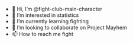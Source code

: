 - 👋 Hi, I’m @fight-club-main-character
- 👀 I’m interested in statistics
- 🌱 I’m currently learning fighting
- 💞️ I’m looking to collaborate on Project Mayhem
- 📫 How to reach me fight

<!---
fight-club-main-character/fight-club-main-character is a ✨ special ✨ repository because its `README.md` (this file) appears on your GitHub profile.
You can click the Preview link to take a look at your changes.
--->
